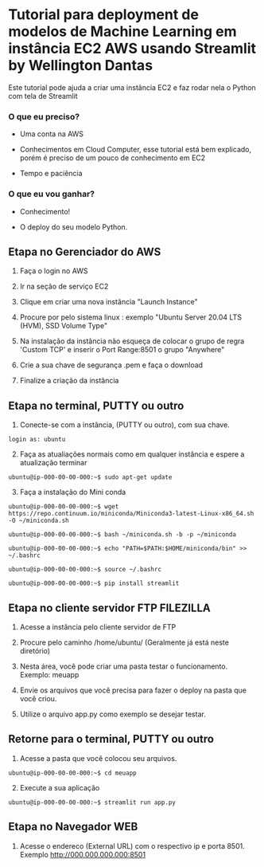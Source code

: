 # Tutorial para deployment de modelos de Machine Learning em instância EC2 AWS usando Streamlit by Wellington Dantas

Este tutorial pode ajuda a criar uma instância EC2 e faz rodar nela o Python com tela de Streamlit


### O que eu preciso?
- Uma conta na AWS

- Conhecimentos em Cloud Computer, esse tutorial está bem explicado, porém é preciso de um pouco de conhecimento em EC2

- Tempo e paciência

### O que eu vou ganhar?

- Conhecimento!

- O deploy do seu modelo Python.


## Etapa no Gerenciador do AWS

1. Faça o login no AWS

2. Ir na seção de serviço EC2  

3. Clique em criar uma nova instância "Launch Instance"

4. Procure por pelo sistema linux : exemplo "Ubuntu Server 20.04 LTS (HVM), SSD Volume Type"

5. Na instalação da instância não esqueça de colocar o grupo de regra 'Custom TCP' e inserir o Port Range:8501 o grupo "Anywhere"

6. Crie a sua chave de segurança .pem e faça o download

7. Finalize a criação da instância



## Etapa no terminal, PUTTY ou outro

1. Conecte-se com a instância, (PUTTY ou outro), com sua chave. 
```
login as: ubuntu
```

2. Faça as atualiações normais como em qualquer instância e espere a atualização terminar
```
ubuntu@ip-000-00-00-000:~$ sudo apt-get update
```

3. Faça a instalação do Mini conda
```
ubuntu@ip-000-00-00-000:~$ wget https://repo.continuum.io/miniconda/Miniconda3-latest-Linux-x86_64.sh -O ~/miniconda.sh
```

```
ubuntu@ip-000-00-00-000:~$ bash ~/miniconda.sh -b -p ~/miniconda
```


```
ubuntu@ip-000-00-00-000:~$ echo "PATH=$PATH:$HOME/miniconda/bin" >> ~/.bashrc
```

```
ubuntu@ip-000-00-00-000:~$ source ~/.bashrc
```


```
ubuntu@ip-000-00-00-000:~$ pip install streamlit
```


## Etapa no cliente servidor FTP FILEZILLA

1. Acesse a instância pelo cliente servidor de FTP

2. Procure pelo caminho /home/ubuntu/ (Geralmente já está neste diretório)

3. Nesta área, você pode criar uma pasta testar o funcionamento. Exemplo: meuapp

4. Envie os arquivos que você precisa para fazer o deploy na pasta que você criou.

5. Utilize o arquivo app.py como exemplo se desejar testar.


## Retorne para o terminal, PUTTY ou outro

1. Acesse a pasta que você colocou seu arquivos.
```
ubuntu@ip-000-00-00-000:~$ cd meuapp
```

2. Execute a sua aplicação
```
ubuntu@ip-000-00-00-000:~$ streamlit run app.py
```


## Etapa no Navegador WEB

1. Acesse o endereco (External URL) com o respectivo ip e porta 8501. Exemplo http://000.000.000.000:8501




























